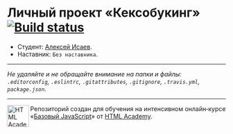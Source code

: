 # Личный проект «Кексобукинг» [![Build status][travis-image]][travis-url]

* Студент: [Алексей Исаев](https://up.htmlacademy.ru/javascript/11/user/110324).
* Наставник: `Без наставника`.

---

_Не удаляйте и не обращайте внимание на папки и файлы:_<br>
_`.editorconfig`, `.eslintrc`, `.gitattributes`, `.gitignore`, `.travis.yml`, `package.json`._

---

<a href="https://htmlacademy.ru/intensive/javascript"><img align="left" width="50" height="50" title="HTML Academy" src="https://up.htmlacademy.ru/static/img/intensive/javascript/logo-for-github.svg"></a>

Репозиторий создан для обучения на интенсивном онлайн‑курсе «[Базовый JavaScript](https://htmlacademy.ru/intensive/javascript)» от [HTML Academy](https://htmlacademy.ru).

[travis-image]: https://travis-ci.org/htmlacademy-javascript/110324-keksobooking.svg?branch=master
[travis-url]: https://travis-ci.org/htmlacademy-javascript/110324-keksobooking
